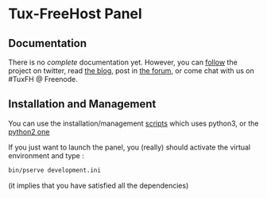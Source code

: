Tux-FreeHost Panel
==================

Documentation
-------------
There is no *complete* documentation yet. However,
you can [follow](https://twitter.com/tuxfreehost) the project on twitter,
read [the blog](http://tux-fh.net/posts.html), post in
[the forum](http://forum.tux-fh.net), or come chat with us on #TuxFH @ Freenode.

Installation and Management
---------------------------
You can use the installation/management [scripts](https://gist.github.com/Edelwin/7857978) which uses python3, or the
[python2 one](https://gist.github.com/NyanKiyoshi/9028494)

If you just want to launch the panel, you (really) should activate the virtual environment and type : 
```bash
bin/pserve development.ini
```
(it implies that you have satisfied all the dependencies)
